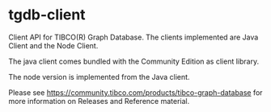 # tgdb-client
Client API for TIBCO(R) Graph Database.
The clients implemented are Java Client and the Node Client. 

The java client comes bundled with the Community Edition as client library.

The node version is implemented from the Java client.

Please see https://community.tibco.com/products/tibco-graph-database for more information on Releases and Reference material.

